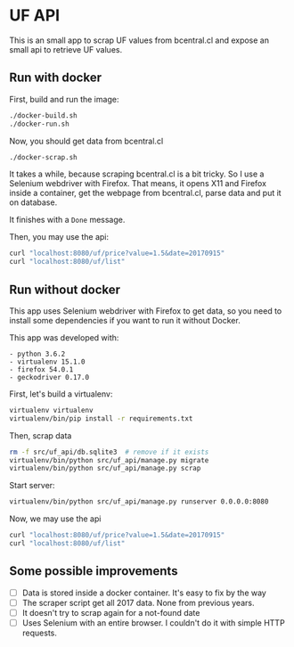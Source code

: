 # UF API

This is an small app to scrap UF values from bcentral.cl and expose an small api to retrieve UF values.

## Run with docker

First, build and run the image:

```bash
./docker-build.sh
./docker-run.sh
```

Now, you should get data from bcentral.cl
```bash
./docker-scrap.sh
```

It takes a while, because scraping bcentral.cl is a bit tricky. So I use a Selenium webdriver with Firefox.
That means, it opens X11 and Firefox inside a container, get the webpage from bcentral.cl, parse data and put it on database.

It finishes with a `Done` message.

Then, you may use the api:
```bash
curl "localhost:8080/uf/price?value=1.5&date=20170915"
curl "localhost:8080/uf/list"
```

## Run without docker

This app uses Selenium webdriver with Firefox to get data, so you need to install some dependencies if you want to run it without Docker.

This app was developed with:

    - python 3.6.2
    - virtualenv 15.1.0
    - firefox 54.0.1
    - geckodriver 0.17.0

First, let's build a virtualenv:
```bash
virtualenv virtualenv
virtualenv/bin/pip install -r requirements.txt
```

Then, scrap data
```bash
rm -f src/uf_api/db.sqlite3  # remove if it exists
virtualenv/bin/python src/uf_api/manage.py migrate
virtualenv/bin/python src/uf_api/manage.py scrap
```

Start server:
```bash
virtualenv/bin/python src/uf_api/manage.py runserver 0.0.0.0:8080
```

Now, we may use the api
```bash
curl "localhost:8080/uf/price?value=1.5&date=20170915"
curl "localhost:8080/uf/list"
```

## Some possible improvements

 - [ ] Data is stored inside a docker container. It's easy to fix by the way
 - [ ] The scraper script get all 2017 data. None from previous years.
 - [ ] It doesn't try to scrap again for a not-found date
 - [ ] Uses Selenium with an entire browser. I couldn't do it with simple HTTP requests.

